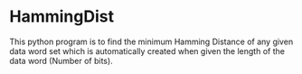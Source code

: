 # HammingDist
This python program is to find the minimum Hamming Distance of any given data word set which is automatically created when given the length of the data word (Number of bits).
